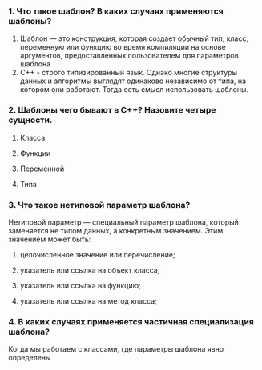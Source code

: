 ### 1. Что такое шаблон? В каких случаях применяются шаблоны?


1. Шаблон — это конструкция, которая создает обычный тип, класс, переменную или функцию во время компиляции на основе аргументов, предоставленных пользователем для параметров шаблона
2. С++ - строго типизированный язык. Однако многие структуры данных и алгоритмы выглядят одинаково независимо от типа, на котором они работают.
   Тогда есть смысл использовать шаблоны.

### 2. Шаблоны чего бывают в C++? Назовите четыре сущности.

1. Класса

2. Функции

3. Переменной

4. Типа
### 3. Что такое нетиповой параметр шаблона?

Нетиповой параметр — специальный параметр шаблона, который заменяется не типом данных, а конкретным значением. Этим значением может быть:
1. целочисленное значение или перечисление;

2. указатель или ссылка на объект класса;

3. указатель или ссылка на функцию;

4. указатель или ссылка на метод класса;


### 4. В каких случаях применяется частичная специализация шаблона?

Когда мы работаем с классами, где параметры шаблона явно определены

